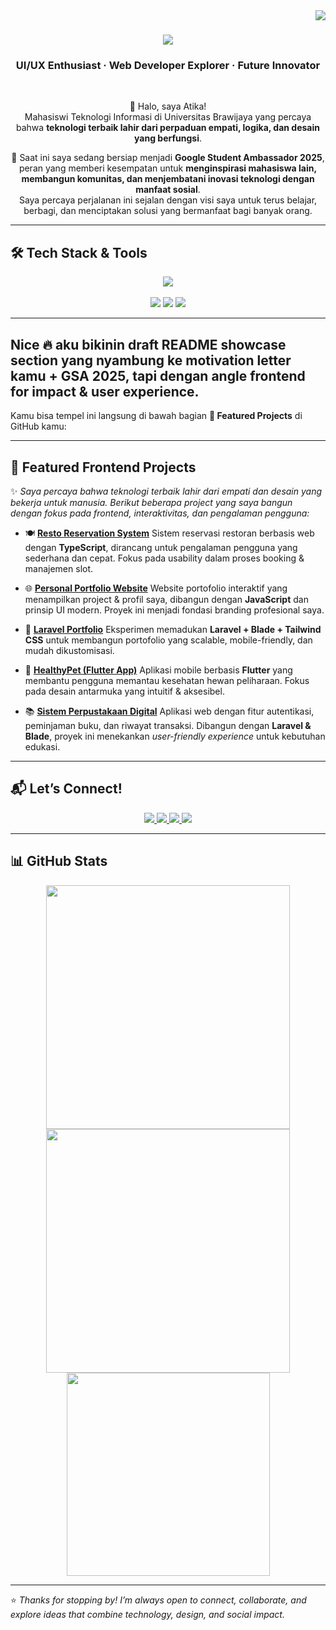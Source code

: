 <img align="right" src="https://visitor-badge.laobi.icu/badge?page_id=atikfriana.atikfriana" />

<h1 align="center">
  <img src="https://readme-typing-svg.herokuapp.com/?font=Righteous&size=35&color=00C851&center=true&vCenter=true&width=600&height=70&duration=4000&lines=Halo!+👋;+Saya+Atika+Arifiana!;" />
</h1>

<h3 align="center">UI/UX Enthusiast · Web Developer Explorer · Future Innovator</h3>

<br/>

<div align="center">

🌱 Halo, saya Atika!  
Mahasiswi Teknologi Informasi di Universitas Brawijaya yang percaya bahwa **teknologi terbaik lahir dari perpaduan empati, logika, dan desain yang berfungsi**.  


🚀 Saat ini saya sedang bersiap menjadi **Google Student Ambassador 2025**, peran yang memberi kesempatan untuk **menginspirasi mahasiswa lain, membangun komunitas, dan menjembatani inovasi teknologi dengan manfaat sosial**.  
Saya percaya perjalanan ini sejalan dengan visi saya untuk terus belajar, berbagi, dan menciptakan solusi yang bermanfaat bagi banyak orang.  

</div>

---

## 🛠️ Tech Stack & Tools

<div align="center">
  <img src="https://skillicons.dev/icons?i=python,github,vscode,figma,react,nextjs" />
  <br><br>
  <img src="https://img.shields.io/badge/SwiftUI-Apple%20Ecosystem-black?style=for-the-badge&logo=swift&logoColor=white" />
  <img src="https://img.shields.io/badge/PowerBI-Data%20Viz-yellow?style=for-the-badge&logo=powerbi&logoColor=white" />
  <img src="https://img.shields.io/badge/Google%20Looker%20Studio-Data%20Reporting-blue?style=for-the-badge&logo=googleanalytics&logoColor=white" />
</div>

---

## Nice 🔥 aku bikinin draft **README showcase section** yang nyambung ke motivation letter kamu + GSA 2025, tapi dengan angle **frontend for impact & user experience**.
Kamu bisa tempel ini langsung di bawah bagian **📂 Featured Projects** di GitHub kamu:

---

## 🎨 Featured Frontend Projects

✨ *Saya percaya bahwa teknologi terbaik lahir dari empati dan desain yang bekerja untuk manusia. Berikut beberapa project yang saya bangun dengan fokus pada frontend, interaktivitas, dan pengalaman pengguna:*

* 🍽️ [**Resto Reservation System**](https://github.com/atikfriana/resto-reservation-system)
  Sistem reservasi restoran berbasis web dengan **TypeScript**, dirancang untuk pengalaman pengguna yang sederhana dan cepat. Fokus pada usability dalam proses booking & manajemen slot.

* 🌐 [**Personal Portfolio Website**](https://github.com/atikfriana/portfolio)
  Website portofolio interaktif yang menampilkan project & profil saya, dibangun dengan **JavaScript** dan prinsip UI modern. Proyek ini menjadi fondasi branding profesional saya.

* 🎨 [**Laravel Portfolio**](https://github.com/atikfriana/laravel-portfolio)
  Eksperimen memadukan **Laravel + Blade + Tailwind CSS** untuk membangun portofolio yang scalable, mobile-friendly, dan mudah dikustomisasi.

* 📱 [**HealthyPet (Flutter App)**](https://github.com/atikfriana/mobile-flutter-healthypet)
  Aplikasi mobile berbasis **Flutter** yang membantu pengguna memantau kesehatan hewan peliharaan. Fokus pada desain antarmuka yang intuitif & aksesibel.

* 📚 [**Sistem Perpustakaan Digital**](https://github.com/atikfriana/Sistem-Perpustakaan-Digital-dengan-Laravel)
  Aplikasi web dengan fitur autentikasi, peminjaman buku, dan riwayat transaksi. Dibangun dengan **Laravel & Blade**, proyek ini menekankan *user-friendly experience* untuk kebutuhan edukasi.

---

## 📬 Let’s Connect!

<div align="center">
  <a href="mailto:atikafit.arifiana@gmail.com">
    <img src="https://img.shields.io/badge/Gmail-333333?style=for-the-badge&logo=gmail&logoColor=red" />
  </a>
  <a href="https://linkedin.com/in/atika-arifiana" target="_blank">
    <img src="https://img.shields.io/badge/LinkedIn-0077B5?style=for-the-badge&logo=linkedin&logoColor=white" />
  </a>
  <a href="https://www.behance.net/gallery/230035189/Portfolio-Atika-Fitria-Arifiana" target="_blank">
    <img src="https://img.shields.io/badge/Portfolio-FF5722?style=for-the-badge&logo=todoist&logoColor=white" />
  </a>
  <a href="https://github.com/atikfriana" target="_blank">
    <img src="https://img.shields.io/badge/GitHub-000000?style=for-the-badge&logo=github&logoColor=white" />
  </a>
</div>

---

## 📊 GitHub Stats

<div align="center">
  <img width=390 src="https://github-readme-streak-stats-salesp07.vercel.app/?user=atikfriana&count_private=true&theme=radical&border_radius=10" />
  <img width=390 src="https://github-readme-stats.vercel.app/api?username=atikfriana&show_icons=true&count_private=true&theme=radical&border_radius=10" />
  <br/>
  <img width=325 src="https://github-readme-stats.vercel.app/api/top-langs/?username=atikfriana&layout=compact&langs_count=8&theme=radical&border_radius=10" />
</div>

---

⭐️ *Thanks for stopping by! I’m always open to connect, collaborate, and explore ideas that combine technology, design, and social impact.*  
